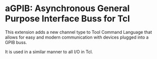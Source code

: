 # aGPIB: Asynchronous General Purpose Interface Buss for Tcl

This extension adds a new channel type to Tool Command Language
that allows for easy and modern communication with devices
plugged into a GPIB buss.

It is used in a similar manner to all I/O in Tcl.
